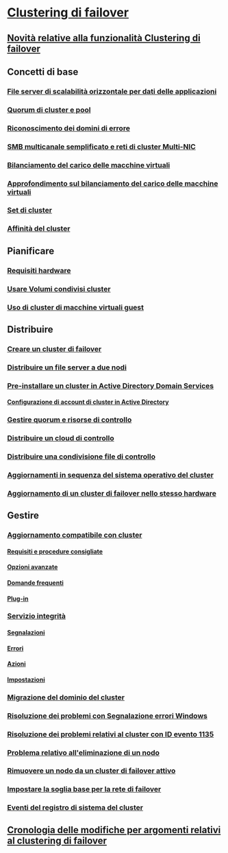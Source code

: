 # [Clustering di failover](failover-clustering-overview.md)
## [Novità relative alla funzionalità Clustering di failover](whats-new-in-failover-clustering.md)
## Concetti di base
### [File server di scalabilità orizzontale per dati delle applicazioni](sofs-overview.md)
### [Quorum di cluster e pool](../storage/storage-spaces/understand-quorum.md)
### [Riconoscimento dei domini di errore](fault-domains.md)
### [SMB multicanale semplificato e reti di cluster Multi-NIC](smb-multichannel.md)
### [Bilanciamento del carico delle macchine virtuali](vm-load-balancing-overview.md)
### [Approfondimento sul bilanciamento del carico delle macchine virtuali](vm-load-balancing-deep-dive.md)
### [Set di cluster](../storage/storage-spaces/cluster-sets.md)
### [Affinità del cluster](cluster-affinity.md)
## Pianificare
### [Requisiti hardware](clustering-requirements.md)
### [Usare Volumi condivisi cluster](failover-cluster-csvs.md)
### [Uso di cluster di macchine virtuali guest](../storage/storage-spaces/storage-spaces-direct-in-vm.md)
## Distribuire
### [Creare un cluster di failover](create-failover-cluster.md)
### [Distribuire un file server a due nodi](deploy-two-node-clustered-file-server.md)
### [Pre-installare un cluster in Active Directory Domain Services](prestage-cluster-adds.md)
#### [Configurazione di account di cluster in Active Directory](configure-ad-accounts.md)
### [Gestire quorum e risorse di controllo](manage-cluster-quorum.md)
### [Distribuire un cloud di controllo](deploy-cloud-witness.md)
### [Distribuire una condivisione file di controllo](file-share-witness.md)
### [Aggiornamenti in sequenza del sistema operativo del cluster](cluster-operating-system-rolling-upgrade.md)
### [Aggiornamento di un cluster di failover nello stesso hardware](upgrade-option-same-hardware.md)
## Gestire
### [Aggiornamento compatibile con cluster](cluster-aware-updating.md)
#### [Requisiti e procedure consigliate](cluster-aware-updating-requirements.md)
#### [Opzioni avanzate](cluster-aware-updating-options.md)
#### [Domande frequenti](cluster-aware-updating-faq.md)
#### [Plug-in](cluster-aware-updating-plug-ins.md)
### [Servizio integrità](health-service-overview.md)
#### [Segnalazioni](health-service-reports.md)
#### [Errori](health-service-faults.md)
#### [Azioni](health-service-actions.md)
#### [Impostazioni](health-service-settings.md)
### [Migrazione del dominio del cluster](cluster-domain-migration.md)
### [Risoluzione dei problemi con Segnalazione errori Windows](troubleshooting-using-WER-reports.md)
### [Risoluzione dei problemi relativi al cluster con ID evento 1135](../troubleshoot/troubleshooting-cluster-event-id-1135.md)
### [Problema relativo all'eliminazione di un nodo](../troubleshoot/problem-nodes-failover-cluster.md)
### [Rimuovere un nodo da un cluster di failover attivo](../troubleshoot/nodes-failover-cluster-vmware.md)
### [Impostare la soglia base per la rete di failover](../troubleshoot/iaas-sql-failover-cluster.md)
### [Eventi del registro di sistema del cluster](system-events.md)
## [Cronologia delle modifiche per argomenti relativi al clustering di failover](clustering-change-history.md)

